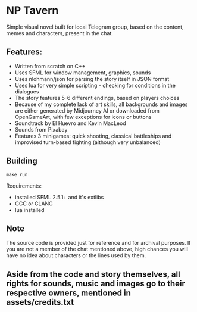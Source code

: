 # NP Tavern

Simple visual novel built for local Telegram group, based on the content, memes and characters, present in the chat.

## Features:

-   Written from scratch on C++
-   Uses SFML for window management, graphics, sounds
-   Uses nlohmann/json for parsing the story itself in JSON format
-   Uses lua for very simple scripting - checking for conditions in the dialogues
-   The story features 5-6 different endings, based on players choices
-   Because of my complete lack of art skills, all backgrounds and images are either generated by Midjourney AI or downloaded from OpenGameArt, with few exceptions for icons or buttons
-   Soundtrack by El Huevro and Kevin MacLeod
-   Sounds from Pixabay
-   Features 3 minigames: quick shooting, classical battleships and improvised turn-based fighting (although very unbalanced)

## Building

`make run`

Requirements:

-   installed SFML 2.5.1+ and it's extlibs
-   GCC or CLANG
-   lua installed

## Note

The source code is provided just for reference and for archival purposes. If you are not a member of the chat mentioned above, high chances you will have no idea about characters or the lines used by them.

## Aside from the code and story themselves, all rights for sounds, music and images go to their respective owners, mentioned in assets/credits.txt

